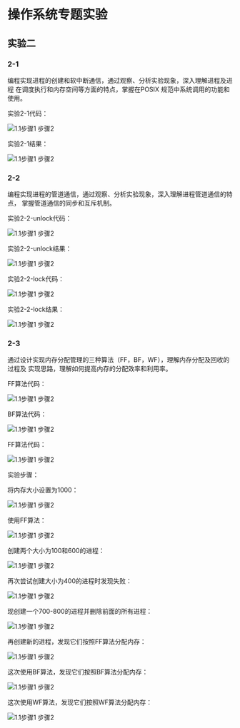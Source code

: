 # 操作系统专题实验

## 实验二
### 2-1
  编程实现进程的创建和软中断通信，通过观察、分析实验现象，深入理解进程及进程
  在调度执行和内存空间等方面的特点，掌握在POSIX 规范中系统调用的功能和使用。

  实验2-1代码：
  
![1.1步骤1 步骤2](./assets/2-1/2-1代码.png)

  实验2-1结果：
  
![1.1步骤1 步骤2](./assets/2-1/实验2-1结果.png)

### 2-2
  编程实现进程的管道通信，通过观察、分析实验现象，深入理解进程管道通信的特点，
掌握管道通信的同步和互斥机制。

  实验2-2-unlock代码：
  
![1.1步骤1 步骤2](./assets/2-2/2-2-unlock代码.png)

  实验2-2-unlock结果：
  
![1.1步骤1 步骤2](./assets/2-2/2-2-unlock结果.png)

  实验2-2-lock代码：
  
![1.1步骤1 步骤2](./assets/2-2/2-2-lock代码.png)

  实验2-2-lock结果：
  
![1.1步骤1 步骤2](./assets/2-2/2-2-lock结果.png)

### 2-3
  通过设计实现内存分配管理的三种算法（FF，BF，WF），理解内存分配及回收的过程及
实现思路，理解如何提高内存的分配效率和利用率。

  FF算法代码：
  
![1.1步骤1 步骤2](./assets/2-3/FF算法代码.png)

  BF算法代码：
  
![1.1步骤1 步骤2](./assets/2-3/BF算法代码.png)

  FF算法代码：
  
![1.1步骤1 步骤2](./assets/2-3/WF算法代码.png)

  实验步骤：
  
  将内存大小设置为1000：
  
![1.1步骤1 步骤2](./assets/2-3/将内存大小设置为1000.png)

  使用FF算法：
  
![1.1步骤1 步骤2](./assets/2-3/使用FF算法.png)

  创建两个大小为100和600的进程：
  
![1.1步骤1 步骤2](./assets/2-3/创建两个大小为100和600的进程.png)

  再次尝试创建大小为400的进程时发现失败：
  
![1.1步骤1 步骤2](./assets/2-3/再次尝试创建大小为400的进程时发现失败.png)

  现创建一个700-800的进程并删除前面的所有进程：
  
![1.1步骤1 步骤2](./assets/2-3/现创建一个700-800的进程并删除前面的所有进程.png)

  再创建新的进程，发现它们按照FF算法分配内存：
  
![1.1步骤1 步骤2](./assets/2-3/再创建新的进程，发现它们按照FF算法分配内存.png)

  这次使用BF算法，发现它们按照BF算法分配内存：
  
![1.1步骤1 步骤2](./assets/2-3/这次使用BF算法，发现它们按照BF算法分配内存.png)

  这次使用WF算法，发现它们按照WF算法分配内存：
  
![1.1步骤1 步骤2](./assets/2-3/这次使用WF算法，发现它们按照WF算法分配内存.png)
